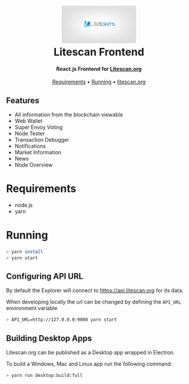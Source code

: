 <h1 align="center">
  <br>
  <img width="40%" src="https://raw.githubusercontent.com/litescan/docs/master/images/xlt900x450.jpg">
  <br>
  Litescan Frontend
  <br>
</h1>

<h4 align="center">
  React.js Frontend for <a href="https://litescan.org">Litescan.org</a>
</h4>

<p align="center">
  <a href="#requirements">Requirements</a> •
  <a href="#installation">Running</a> •
  <a href="https://litescan.org">litescan.org</a>
</p>

## Features

* All information from the blockchain viewable
* Web Wallet
* Super Envoy Voting
* Node Tester
* Transaction Debugger
* Notifications
* Market Information
* News
* Node Overview

# Requirements

* node.js
* yarn

# Running

```bash
> yarn install
> yarn start
```

## Configuring API URL

By default the Explorer will connect to https://api.litescan.org for its data. 

When developing locally the url can be changed by defining the `API_URL` environment variable

```bash
> API_URL=http://127.0.0.0:9000 yarn start
```

## Building Desktop Apps

Litescan.org can be published as a Desktop app wrapped in Electron.

To build a Windows, Mac and Linux app run the following command:

```bash
> yarn run desktop:build:full
```
